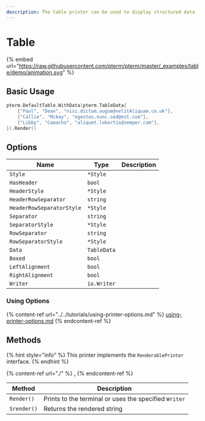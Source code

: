 ```yaml
---
description: The table printer can be used to display structured data
---
```


# Table

{% embed url="https://raw.githubusercontent.com/pterm/pterm/master/_examples/table/demo/animation.svg" %}

## Basic Usage

```go
pterm.DefaultTable.WithData(pterm.TableData{
    {"Paul", "Dean", "nisi.dictum.augue@velitAliquam.co.uk"},
    {"Callie", "Mckay", "egestas.nunc.sed@est.com"},
    {"Libby", "Camacho", "aliquet.lobortis@semper.com"},
}).Render()
```

## Options

| Name                      | Type        | Description |
| ------------------------- | ----------- | ----------- |
| `Style`                   | `*Style`    |             |
| `HasHeader`               | `bool`      |             |
| `HeaderStyle`             | `*Style`    |             |
| `HeaderRowSeparator`      | `string`    |             |
| `HeaderRowSeparatorStyle` | `*Style`    |             |
| `Separator`               | `string`    |             |
| `SeparatorStyle`          | `*Style`    |             |
| `RowSeparator`            | `string`    |             |
| `RowSeparatorStyle`       | `*Style`    |             |
| `Data`                    | `TableData` |             |
| `Boxed`                   | `bool`      |             |
| `LeftAlignment`           | `bool`      |             |
| `RightAlignment`          | `bool`      |             |
| `Writer`                  | `io.Writer` |             |

### Using Options

{% content-ref url="../../tutorials/using-printer-options.md" %}
[using-printer-options.md](../../tutorials/using-printer-options.md)
{% endcontent-ref %}

## Methods

{% hint style="info" %}
This printer implements the `RenderablePrinter` interface.
{% endhint %}

{% content-ref url="./" %}
[.](./)
{% endcontent-ref %}

| Method      | Description                                           |
| ----------- | ----------------------------------------------------- |
| `Render()`  | Prints to the terminal or uses the specified `Writer` |
| `Srender()` | Returns the rendered string                           |
